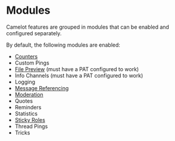 # Modules

Camelot features are grouped in modules that can be enabled and configured separately.  

By default, the following modules are enabled:
- [Counters](./counters)
- Custom Pings
- [File Preview](./file-preview) (must have a PAT configured to work)
- Info Channels (must have a PAT configured to work)
- Logging
- [Message Referencing](./message-referencing)
- [Moderation](./moderation)
- Quotes
- Reminders
- Statistics
- [Sticky Roles](./sticky-roles)
- Thread Pings
- Tricks
